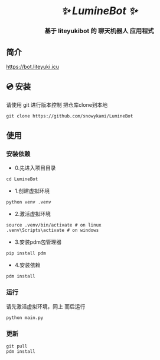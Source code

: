 <h1 align="center"><i>✨ LumineBot ✨ </i></h1>

<h3 align="center">基于 liteyukibot 的 聊天机器人 应用程式</h3>

## 简介

https://bot.liteyuki.icu

## 💿 安装

请使用 git 进行版本控制
把仓库clone到本地

    git clone https://github.com/snowykami/LumineBot


## 使用
### 安装依赖
- 0.先进入项目目录
```shell
cd LumineBot
```

- 1.创建虚拟环境
```shell
python venv .venv
```
- 2.激活虚拟环境
```shell
source .venv/bin/activate # on linux
.venv\Scripts\activate # on windows
```
- 3.安装pdm包管理器
```shell
pip install pdm
```
- 4.安装依赖
```shell
pdm install
```

### 运行
请先激活虚拟环境，同上
而后运行
```shell
python main.py
```

### 更新
```shell
git pull
pdm install
```